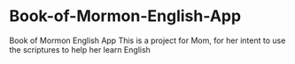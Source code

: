 # Book-of-Mormon-English-App

Book of Mormon English App
This is a project for Mom, for her intent to use the scriptures to help her learn English

